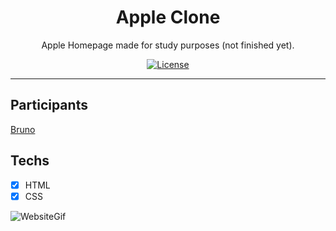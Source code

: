 <h1 align="center">
Apple Clone
</h1>

<p align="center">Apple Homepage made for study purposes (not finished yet).</p>

<p align="center">
  <a href="https://opensource.org/licenses/MIT">
    <img src="https://img.shields.io/github/license/rocketseat/youtube-clone-twitter?color=%236633cc&logo=mit" alt="License">
  </a>
</p>

<hr>

## Participants


[Bruno](https://github.com/brnmpto)

## Techs

- [x] HTML
- [x] CSS

![WebsiteGif](http://g.recordit.co/5tm59ViYuC.gif)
